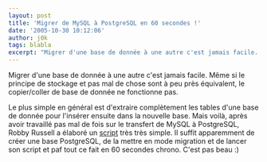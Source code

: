 ```yaml
---
layout: post
title: 'Migrer de MySQL à PostgreSQL en 60 secondes !'
date: '2005-10-30 10:12:06'
author: j0k
tags: blabla
excerpt: "Migrer d'une base de donnée à une autre c'est jamais facile. Même si le principe de stockage et pas mal de chose sont à peu près équivalent, le copier/coller de base de donnée ne fonctionne pas.     \nLe plus simple en général est d'extraire complètement les tables d'une base de donnée pour l'insérer ensuite dans la nouvelle base.   Mais voilà, après avoir      …"
---
```


Migrer d'une base de donnée à une autre c'est jamais facile. Même si le principe de stockage et pas mal de chose sont à peu près équivalent, le copier/coller de base de donnée ne fonctionne pas.

Le plus simple en général est d'extraire complètement les tables d'une base de donnée pour l'insérer ensuite dans la nouvelle base.   Mais voilà, après avoir travaillé pas mal de fois sur le transfert de MySQL à PostgreSQL, Robby Russell a élaboré un [script](http://www.robbyonrails.com:8680/articles/2005/10/29/migrating-from-mysql-to-postgresql-in-60-seconds-with-rails) très très simple. Il suffit apparemment de créer une base PostgreSQL, de la mettre en mode migration et de lancer son script et paf tout ce fait en 60 secondes chrono. C'est pas beau :)
